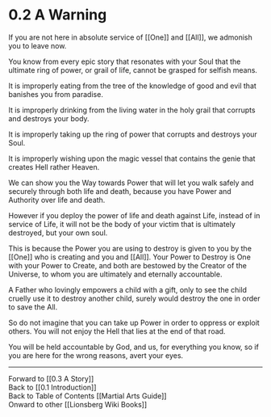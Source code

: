 # 0.2 A Warning

If you are not here in absolute service of [[One]] and [[All]], we admonish you to leave now. 

You know from every epic story that resonates with your Soul that the ultimate ring of power, or grail of life, cannot be grasped for selfish means. 

It is improperly eating from the tree of the knowledge of good and evil that banishes you from paradise. 

It is improperly drinking from the living water in the holy grail that corrupts and destroys your body. 

It is improperly taking up the ring of power that corrupts and destroys your Soul. 

It is improperly wishing upon the magic vessel that contains the genie that creates Hell rather Heaven. 

We can show you the Way towards Power that will let you walk safely and securely through both life and death, because you have Power and Authority over life and death. 

However if you deploy the power of life and death against Life, instead of in service of Life, it will not be the body of your victim that is ultimately destroyed, but your own soul. 

This is because the Power you are using to destroy is given to you by the [[One]] who is creating and you and [[All]].  Your Power to Destroy is One with your Power to Create, and both are bestowed by the Creator of the Universe, to whom you are ultimately and eternally accountable. 

A Father who lovingly empowers a child with a gift, only to see the child cruelly use it to destroy another child, surely would destroy the one in order to save the All. 

So do not imagine that you can take up Power in order to oppress or exploit others. You will not enjoy the Hell that lies at the end of that road. 

You will be held accountable by God, and us, for everything you know, so if you are here for the wrong reasons, avert your eyes. 

____
Forward to [[0.3 A Story]]  
Back to [[0.1 Introduction]]  
Back to Table of Contents [[Martial Arts Guide]]  
Onward to other [[Lionsberg Wiki Books]]  

